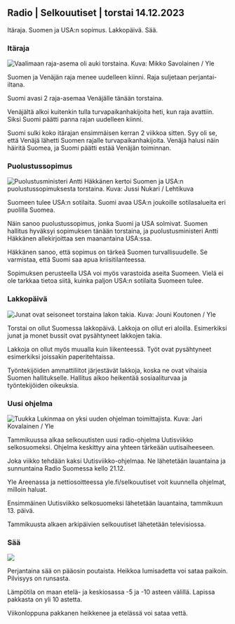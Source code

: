 ## Radio \| Selkouutiset \| torstai 14.12.2023

Itäraja. Suomen ja USA:n sopimus. Lakkopäivä. Sää.

### Itäraja

![Vaalimaan raja-asema oli auki torstaina. Kuva: Mikko Savolainen / Yle](https://images.cdn.yle.fi/image/upload/c_crop,h_3375,w_6000,x_0,y_400/ar_1.7777777777777777,c_fill,g_faces,h_675,w_1200/dpr_1.0/q_auto:eco/f_auto/fl_lossy/v1702542798/39-1215371657abbdd76a8b)

Suomen ja Venäjän raja menee uudelleen kiinni. Raja suljetaan perjantai-iltana.

Suomi avasi 2 raja-asemaa Venäjälle tänään torstaina.

Venäjältä alkoi kuitenkin tulla turvapaikanhakijoita heti, kun raja avattiin. Siksi Suomi päätti panna rajan uudelleen kiinni.

Suomi sulki koko itärajan ensimmäisen kerran 2 viikkoa sitten. Syy oli se, että Venäjä lähetti Suomen rajalle turvapaikanhakijoita. Venäjä halusi näin häiritä Suomea, ja Suomi päätti estää Venäjän toiminnan.

### Puolustussopimus

![Puolustusministeri Antti Häkkänen kertoi Suomen ja USA:n puolustussopimuksesta torstaina. Kuva: Jussi Nukari / Lehtikuva](https://images.cdn.yle.fi/image/upload/c_crop,h_2880,w_5120,x_0,y_397/ar_1.7777777777777777,c_fill,g_faces,h_675,w_1200/dpr_1.0/q_auto:eco/f_auto/fl_lossy/v1702554669/39-1215596657aeb4e1e3fc)

Suomeen tulee USA:n sotilaita. Suomi avaa USA:n joukoille sotilasalueita eri puolilla Suomea.

Näin sanoo puolustussopimus, jonka Suomi ja USA solmivat. Suomen hallitus hyväksyi sopimuksen tänään torstaina, ja puolustusministeri Antti Häkkänen allekirjoittaa sen maanantaina USA:ssa.

Häkkänen sanoo, että sopimus on tärkeä Suomen turvallisuudelle. Se varmistaa, että Suomi saa apua kriisitilanteessa.

Sopimuksen perusteella USA voi myös varastoida aseita Suomeen. Vielä ei ole tarkkaa tietoa siitä, kuinka paljon USA:n sotilaita Suomeen tulee.

### Lakkopäivä

![Junat ovat seisoneet torstaina lakon takia. Kuva: Jouni Koutonen / Yle](https://images.cdn.yle.fi/image/upload/c_crop,h_2204,w_3933,x_0,y_0/ar_1.7777777777777777,c_fill,g_faces,h_675,w_1200/dpr_1.0/q_auto:eco/f_auto/fl_lossy/v1702544376/39-1215434657ac3616da78)

Torstai on ollut Suomessa lakkopäivä. Lakkoja on ollut eri aloilla. Esimerkiksi junat ja monet bussit ovat pysähtyneet lakkojen takia.

Lakkoja on ollut myös muualla kuin liikenteessä. Työt ovat pysähtyneet esimerkiksi joissakin paperitehtaissa.

Työntekijöiden ammattiliitot järjestävät lakkoja, koska ne ovat vihaisia Suomen hallitukselle. Hallitus aikoo heikentää sosiaaliturvaa ja työntekijöiden oikeuksia.

### Uusi ohjelma

![Tuukka Lukinmaa on yksi uuden ohjelman toimittajista. Kuva: Jari Kovalainen / Yle](https://images.cdn.yle.fi/image/upload/c_crop,h_3375,w_6000,x_0,y_500/ar_1.7777777777777777,c_fill,g_faces,h_675,w_1200/dpr_1.0/q_auto:eco/f_auto/fl_lossy/v1702453190/39-121464765795f1987360)

Tammikuussa alkaa selkouutisten uusi radio-ohjelma Uutisviikko selkosuomeksi. Ohjelma keskittyy aina yhteen tärkeään uutisaiheeseen.

Joka viikko tehdään kaksi Uutisviikko-ohjelmaa. Ne lähetetään lauantaina ja sunnuntaina Radio Suomessa kello 21.12.

Yle Areenassa ja nettiosoitteessa yle.fi/selkouutiset voit kuunnella ohjelmat, milloin haluat.

Ensimmäinen Uutisviikko selkosuomeksi lähetetään lauantaina, tammikuun 13. päivä.

Tammikuusta alkaen arkipäivien selkouutiset lähetetään televisiossa.

### Sää

![](https://images.cdn.yle.fi/image/upload/c_crop,h_1080,w_1919,x_0,y_0/ar_1.7777777777777777,c_fill,g_faces,h_675,w_1200/dpr_1.0/q_auto:eco/f_auto/fl_lossy/v1702576725/39-1215877657b423d44173)

Perjantaina sää on pääosin poutaista. Heikkoa lumisadetta voi sataa paikoin. Pilvisyys on runsasta.

Lämpötila on maan etelä- ja keskiosassa -5 ja -10 asteen välillä. Lapissa pakkasta on yli 10 astetta.

Viikonloppuna pakkanen heikkenee ja etelässä voi sataa vettä.
